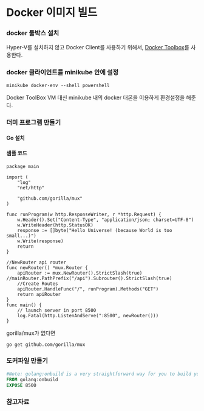 # Docker 이미지 빌드

### docker 툴박스 설치

[](https://medium.com/@maumribeiro/running-your-own-docker-images-in-minikube-for-windows-ea7383d931f6)
Hyper-V를 설치하지 않고 Docker Client를 사용하기 위해서, [Docker Toolbox](https://github.com/docker/toolbox/releases)를 사용한다.

### docker 클라이언트를 minikube 안에 설정

```
minikube docker-env --shell powershell
```

Docker ToolBox VM 대신 minikube 내의 docker 대몬을 이용하게 환경설정을 해준다.

### 더미 프로그램 만들기

#### Go 설치

[](https://golang.org/doc/install?download=go1.12.4.windows-amd64.msi)

#### 샘플 코드

```
package main

import (
	"log"
	"net/http"

	"github.com/gorilla/mux"
)

func runProgram(w http.ResponseWriter, r *http.Request) {
	w.Header().Set("Content-Type", "application/json; charset=UTF-8")
	w.WriteHeader(http.StatusOK)
	response := []byte("Hello Universe! (because World is too small...)")
	w.Write(response)
	return
}

//NewRouter api router
func newRouter() *mux.Router {
	apiRouter := mux.NewRouter().StrictSlash(true) //mainRouter.PathPrefix("/api").Subrouter().StrictSlash(true)
	//Create Routes
	apiRouter.HandleFunc("/", runProgram).Methods("GET")
	return apiRouter
}
func main() {
	// launch server in port 8500
	log.Fatal(http.ListenAndServe(":8500", newRouter()))
}
```

gorilla/mux가 없다면

```
go get github.com/gorilla/mux
```

### 도커파일 만들기

```dockerfile
#Note: golang:onbuild is a very straightforward way for you to build your own GO app image
FROM golang:onbuild
EXPOSE 8500
```

### 참고자료

[](https://medium.com/humanscape-tech/kubernetes-%EB%8F%84%EC%9E%85-%EC%A0%84-minikube-%EC%82%AC%EC%9A%A9%EA%B8%B0-2eb2b6d8e444)

